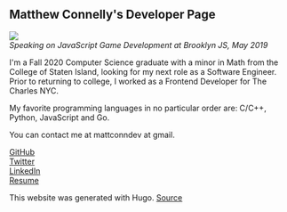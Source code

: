 ## Matthew Connelly's Developer Page

![](/images/me.png)  
_Speaking on JavaScript Game Development at Brooklyn JS, May 2019_

I'm a Fall 2020 Computer Science graduate with a minor in Math from the College of Staten Island, looking for my next role as a Software Engineer. Prior to returning to college, I worked as a Frontend Developer for The Charles NYC.

My favorite programming languages in no particular order are: C/C++, Python, JavaScript and Go.

You can contact me at mattconndev at gmail.

[GitHub](https://github.com/mattConn)  
[Twitter](https://twitter.com/mattconndev)  
[LinkedIn](https://www.linkedin.com/in/mattconndev/)  
[Resume](https://docs.google.com/document/d/1xpLTFJak9plpU-bo0I6GRmdDIijkfauvG1_zgg2dopc)

This website was generated with Hugo. [Source](https://github.com/mattConn/mattconndev)